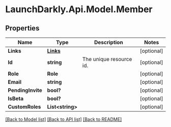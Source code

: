 # LaunchDarkly.Api.Model.Member
## Properties

Name | Type | Description | Notes
------------ | ------------- | ------------- | -------------
**Links** | [**Links**](Links.md) |  | [optional] 
**Id** | **string** | The unique resource id. | [optional] 
**Role** | **Role** |  | [optional] 
**Email** | **string** |  | [optional] 
**PendingInvite** | **bool?** |  | [optional] 
**IsBeta** | **bool?** |  | [optional] 
**CustomRoles** | **List&lt;string&gt;** |  | [optional] 

[[Back to Model list]](../README.md#documentation-for-models) [[Back to API list]](../README.md#documentation-for-api-endpoints) [[Back to README]](../README.md)

